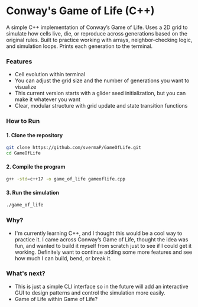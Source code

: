 # Conway's Game of Life (C++)

A simple C++ implementation of Conway’s Game of Life. Uses a 2D grid to simulate how cells live, die, or reproduce across generations based on the original rules. Built to practice working with arrays, neighbor-checking logic, and simulation loops. Prints each generation to the terminal.

### Features
- Cell evolution within terminal
- You can adjust the grid size and the number of generations you want to visualize
- This current version starts with a glider seed initialization, but you can make it whatever you want
- Clear, modular structure with grid update and state transition functions

### How to Run

#### 1. Clone the repository
```bash
git clone https://github.com/svermaP/GameOfLife.git
cd GameOfLife
```

#### 2. Compile the program
```bash
g++ -std=c++17 -o game_of_life gameoflife.cpp
```

#### 3. Run the simulation
```bash
./game_of_life
```



### Why?
- I'm currently learning C++, and I thought this would be a cool way to practice it. I came across Conway’s Game of Life, thought the idea was fun, and wanted to build it myself from scratch just to see if I could get it working. Definitely want to continue adding some more features and see how much I can build, bend, or break it.

### What's next?
- This is just a simple CLI interface so in the future will add an interactive GUI to design patterns and control the simulation more easily.
- Game of Life within Game of Life?


